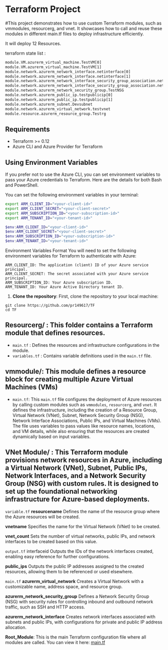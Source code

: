 # Terraform Project

#This project demonstrates how to use custom Terraform modules, such as vmmodules, resourcerg, and vnet. It showcases how to call and reuse these modules in different main.tf files to deploy infrastructure efficiently.

It will deploy 12 Resources.

terraform state list   :
```bash
module.VM.azurerm_virtual_machine.TestVM[0]  
module.VM.azurerm_virtual_machine.TestVM[1]
module.network.azurerm_network_interface.netinterface[0]
module.network.azurerm_network_interface.netinterface[1]
module.network.azurerm_network_interface_security_group_association.netinterfaceSGassociation[0]
module.network.azurerm_network_interface_security_group_association.netinterfaceSGassociation[1]
module.network.azurerm_network_security_group.TestNSG
module.network.azurerm_public_ip.testpublicip[0]
module.network.azurerm_public_ip.testpublicip[1]
module.network.azurerm_subnet.Devsubnet
module.network.azurerm_virtual_network.testvnet
module.resource.azurerm_resource_group.Testrg
```

## Requirements

- Terraform >= 0.12
- Azure CLI and Azure Provider for Terraform

## Using Environment Variables

If you prefer not to use the Azure CLI, you can set environment variables to pass your Azure credentials to Terraform. Here are the details for both Bash and PowerShell.

You can set the following environment variables in your terminal:

```bash
export ARM_CLIENT_ID="<your-client-id>"
export ARM_CLIENT_SECRET="<your-client-secret>"
export ARM_SUBSCRIPTION_ID="<your-subscription-id>"
export ARM_TENANT_ID="<your-tenant-id>"
```


```PowerShell
$env:ARM_CLIENT_ID="<your-client-id>"
$env:ARM_CLIENT_SECRET="<your-client-secret>"
$env:ARM_SUBSCRIPTION_ID="<your-subscription-id>"
$env:ARM_TENANT_ID="<your-tenant-id>"
```

Environment Variables Format
You will need to set the following environment variables for Terraform to authenticate with Azure:
```
ARM_CLIENT_ID: The application (client) ID of your Azure service principal.
ARM_CLIENT_SECRET: The secret associated with your Azure service principal.
ARM_SUBSCRIPTION_ID: Your Azure subscription ID.
ARM_TENANT_ID: Your Azure Active Directory tenant ID.
```



  1. **Clone the repository**:
     First, clone the repository to your local machine:


    git clone https://github.com/pr149617/TF
    cd TF 

## **Resourcerg/** : This folder contains a Terraform module that defines resources.

  - `main.tf` : Defines the resources and infrastructure configurations in the module.
  - `variables.tf` : Contains variable definitions used in the `main.tf` file.

## **vmmodule/**: This module defines a resource block for creating multiple Azure Virtual Machines (VMs)

- `main.tf`: This `main.tf` file configures the deployment of Azure resources by calling custom modules such as `vmmodules`, `resourcerg`, and `vnet`. It defines the infrastructure, including the creation of a Resource Group, Virtual Network (VNet), Subnet, Network Security Group (NSG), Network Interface Associations, Public IPs, and Virtual Machines (VMs). The file uses variables to pass values like resource names, locations, and VM details, while also ensuring that the resources are created dynamically based on input variables.

## **VNet Module/** : This Terraform module provisions network resources in Azure, including a Virtual Network (VNet), Subnet, Public IPs, Network Interfaces, and a Network Security Group (NSG) with custom rules. It is designed to set up the foundational networking infrastructure for Azure-based deployments.

`variable.tf`
**resourcename**
Defines the name of the resource group where the Azure resources will be created.

**vnetname**
Specifies the name for the Virtual Network (VNet) to be created.

**vnet_count**
Sets the number of virtual networks, public IPs, and network interfaces to be created based on this value.

`output.tf`
interfaceid
Outputs the IDs of the network interfaces created, enabling easy reference for further configurations.

**public_ips**
Outputs the public IP addresses assigned to the created resources, allowing them to be referenced or used elsewhere.

`main.tf`
**azurerm_virtual_network**
Creates a Virtual Network with a customizable name, address space, and resource group.

**azurerm_network_security_group**
Defines a Network Security Group (NSG) with security rules for controlling inbound and outbound network traffic, such as SSH and HTTP access.

**azurerm_network_interface**
Creates network interfaces associated with subnets and public IPs, with configurations for private and public IP address allocation.


**Root_Module**: This is the main Terraform configuration file where all modules are called. You can view it here: [main.tf](https://github.com/pr149617/TF/blob/main/Root_module/main.tf)


